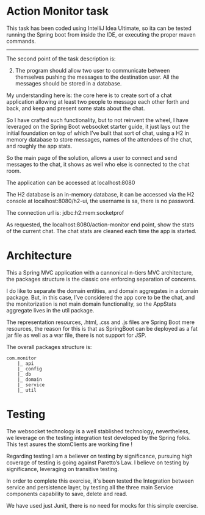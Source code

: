 # Action Monitor task

This task has been coded using IntelliJ Idea Ultimate, so ita can be tested running the Spring boot from inside the IDE, or executing the proper maven commands.

------

The second point of the task description is:

2. The program should allow two user to communicate between themselves pushing the messages to the destination user. All the messages should be stored in a database.

My understanding here is:   the core here is to create sort of a chat application allowing at least two people to message each other forth and back, and keep and present some stats about the chat.

So I have crafted such functionality, but to not reinvent the wheel, I have leveraged on the Spring Boot websocket starter guide, it just lays out the initial foundation on top of which I’ve built that sort of chat, using a H2 in memory database to store messages, names of the attendees of the chat, and roughly the app stats.  

So the main page of the solution, allows a user to connect and send messages to the chat, it shows as well who else is connected to the chat room.

The application can be accessed at localhost:8080

The H2 database is an in-memory database, it can be accessed via the H2 console at localhost:8080/h2-ui, the username is sa, there is no password.

The connection url is: jdbc:h2:mem:socketprof

As requested, the localhost:8080/action-monitor end point, show the stats of the current chat. The chat stats are cleaned each time the app is started.


# Architecture

This a Spring MVC application with a cannonical n-tiers MVC architecture, the packages structure is the  classic one enforcing separation of concerns.

I do like to separate the domain entities, and domain aggregates in a domain package. But, in this case, I’ve considered the app core to be the chat, and the monitorization is not main domain functionality, so the AppStats aggregate lives in the util package.

The representation resources, .html, .css and  .js files are Spring Boot mere resources, the reason for this is that as SpringBoot can be deployed as a fat jar file as well as a war file, there is not support for JSP.

The overall packages structure is: 

	com.monitor
		|_ api
		|_ config
		|_ db
		|_ domain
		|_ service
		|_ util



# Testing 

The websocket technology is a well stablished technology, nevertheless,  we leverage on the testing integration test developed by the Spring folks. This test asures the stomClients are working fine !

Regarding testing I am a believer on testing by significance, pursuing high coverage of testing is going against Paretto’s Law.  I believe on testing by significance, leveraging on transitive testing.

In order to complete this exercise, it's been tested the Integration between service and persistence layer, by testing all the three main Service components capability to save, delete and read.

We have used just Junit, there is no need for mocks for this simple exercise.



